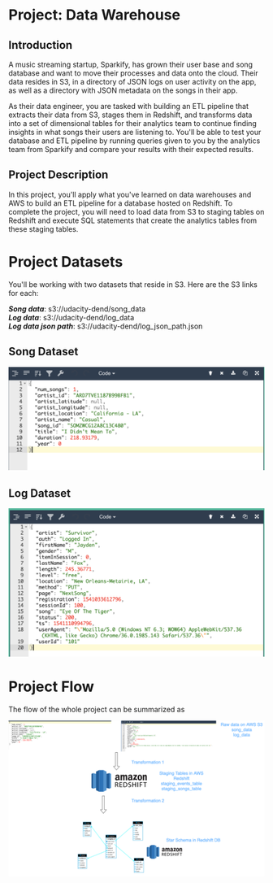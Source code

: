 # Project: Data Warehouse

## Introduction
A music streaming startup, Sparkify, has grown their user base and song database and want to move their processes and data onto the cloud. Their data resides in S3, in a directory of JSON logs on user activity on the app, as well as a directory with JSON metadata on the songs in their app.

As their data engineer, you are tasked with building an ETL pipeline that extracts their data from S3, stages them in Redshift, and transforms data into a set of dimensional tables for their analytics team to continue finding insights in what songs their users are listening to. You'll be able to test your database and ETL pipeline by running queries given to you by the analytics team from Sparkify and compare your results with their expected results.

## Project Description
In this project, you'll apply what you've learned on data warehouses and AWS to build an ETL pipeline for a database hosted on Redshift. To complete the project, you will need to load data from S3 to staging tables on Redshift and execute SQL statements that create the analytics tables from these staging tables.

# Project Datasets
You'll be working with two datasets that reside in S3. Here are the S3 links for each:

***Song data***: s3://udacity-dend/song_data<br>
***Log data***: s3://udacity-dend/log_data<br>
***Log data json path***: s3://udacity-dend/log_json_path.json

## Song Dataset
![Song Data File](images/song_data.png)

## Log Dataset
![Log Data File](images/event_data.png)

# Project Flow
The flow of the whole project can be summarized as 



![Project Flow](images/Project_Flow.png)

